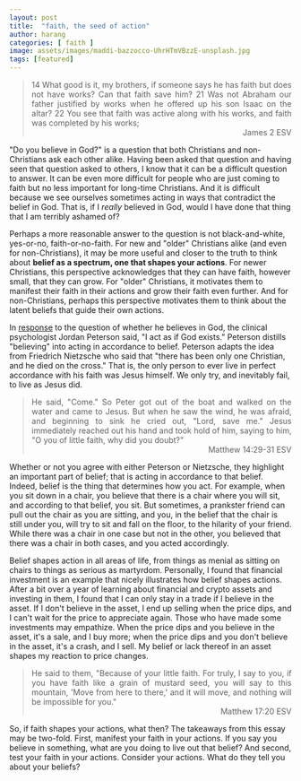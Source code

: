 ```yaml
---
layout: post
title:  "faith, the seed of action"
author: harang
categories: [ faith ]
image: assets/images/maddi-bazzocco-UhrHTmVBzzE-unsplash.jpg
tags: [featured]
---
```

<blockquote style="text-align: justify;">  
  14 What good is it, my brothers, if someone says he has faith but does not have works? Can that faith save him?
  21 Was not Abraham our father justified by works when he offered up his son Isaac on the altar? 22 You see that faith was active along with his works, and faith was completed by his works;
  <div style="text-align: right;">James 2 ESV</div>
</blockquote>

"Do you believe in God?" is a question that both Christians and non-Christians ask each other alike. Having been asked that question and having seen that question asked to others, I know that it can be a difficult question to answer. It can be even more difficult for people who are just coming to faith but no less important for long-time Christians. And it is difficult because we see ourselves sometimes acting in ways that contradict the belief in God. That is, if I *really* believed in God, would I have done that thing that I am terribly ashamed of?

Perhaps a more reasonable answer to the question is not black-and-white, yes-or-no, faith-or-no-faith. For new and "older" Christians alike (and even for non-Christians), it may be more useful and closer to the truth to think about **belief as a spectrum, one that shapes your actions**. For newer Christians, this perspective acknowledges that they can have faith, however small, that they can grow. For "older" Christians, it motivates them to manifest their faith in their actions and grow their faith even further. And for non-Christians, perhaps this perspective motivates them to think about the latent beliefs that guide their own actions.

In [response](https://www.youtube.com/watch?v=UKG4_psaC9k) to the question of whether he believes in God, the clinical psychologist Jordan Peterson said, "I act as if God exists." Peterson distills "believing" into acting in accordance to belief. Peterson adapts the idea from Friedrich Nietzsche who said that "there has been only one Christian, and he died on the cross." That is, the only person to ever live in perfect accordance with his faith was Jesus himself. We only try, and inevitably fail, to live as Jesus did.

<blockquote style="text-align: justify;">
  He said, "Come." So Peter got out of the boat and walked on the water and came to Jesus. But when he saw the wind, he was afraid, and beginning to sink he cried out, "Lord, save me." Jesus immediately reached out his hand and took hold of him, saying to him, "O you of little faith, why did you doubt?"
  <div style="text-align: right;">Matthew 14:29-31 ESV</div>
</blockquote>

Whether or not you agree with either Peterson or Nietzsche, they highlight an important part of belief; that is acting in accordance to that belief. Indeed, belief is the thing that determines how you act. For example, when you sit down in a chair, you believe that there is a chair where you will sit, and according to that belief, you sit. But sometimes, a prankster friend can pull out the chair as you are sitting, and you, in the belief that the chair is still under you, will try to sit and fall on the floor, to the hilarity of your friend. While there was a chair in one case but not in the other, you believed that there was a chair in both cases, and you acted accordingly.

Belief shapes action in all areas of life, from things as menial as sitting on chairs to things as serious as martyrdom. Personally, I found that financial investment is an example that nicely illustrates how belief shapes actions. After a bit over a year of learning about financial and crypto assets and investing in them, I found that I can only stay in a trade if I believe in the asset. If I don't believe in the asset, I end up selling when the price dips, and I can't wait for the price to appreciate again. Those who have made some investments may empathize. When the price dips and you believe in the asset, it's a sale, and I buy more; when the price dips and you don't believe in the asset, it's a crash, and I sell. My belief or lack thereof in an asset shapes my reaction to price changes.

<blockquote style="text-align: justify;">
  He said to them, "Because of your little faith. For truly, I say to you, if you have faith like a grain of mustard seed, you will say to this mountain, 'Move from here to there,' and it will move, and nothing will be impossible for you."
  <div style="text-align: right;">Matthew 17:20 ESV</div>
</blockquote>

So, if faith shapes your actions, what then? The takeaways from this essay may be two-fold. First, manifest your faith in your actions. If you say you believe in something, what are you doing to live out that belief? And second, test your faith in your actions. Consider your actions. What do they tell you about your beliefs?
